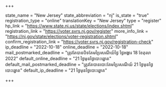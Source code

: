 +++

state_name = "New Jersey"
state_abbreviation = "nj"
is_state = "true"
registration_type = "online"
translationKey = "New Jersey"
type = "register"
hp_link = "https://www.state.nj.us/state/elections/index.shtml"
registration_link = "https://voter.svrs.nj.gov/register"
more_info_link = "https://nj.gov/state/elections/voter-registration.shtml"
confirm_registration_link = "https://voter.svrs.nj.gov/registration-check"
ip_deadline = "2022-10-18"
online_deadline = "2022-10-18"
mail_postmarked_deadline = "ត្រូវតែបានបិទតែមប្រៃសណីយ៍ថ្ងៃ​ ថ្ងៃអង្គារ 18 ខែតុលា 2022"
default_online_deadline = "21 ថ្ងៃមុនថ្ងៃបោះឆ្នោត"
default_mail_postmarked_deadline = "ត្រូវតែបានបោះតែមប្រៃសណីយ៍ 21 ថ្ងៃមុនថ្ងៃបោះឆ្នោត"
default_ip_deadline = "21 ថ្ងៃមុនថ្ងៃបោះឆ្នោត"

+++